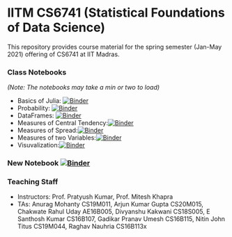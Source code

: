 # IITM CS6741 (Statistical Foundations of Data Science)



This repository provides course material for the spring semester (Jan-May 2021) offering of CS6741 at IIT Madras.

### Class Notebooks

*(Note: The notebooks may take a min or two to load)*

* Basics of Julia: [![Binder](https://mybinder.org/badge_logo.svg)](https://binder.plutojl.org/open?url=https%253A%252F%252Fgithub.com%252Fsashedher%252Fiitm-cs6741%252Fblob%252Fmaster%252Ftutorials%252F01_JuliaBasics.jl%253Fraw%253Dtrue)
* Probability:  [![Binder](https://mybinder.org/badge_logo.svg)](https://binder.plutojl.org/open?url=https%253A%252F%252Fgithub.com%252Fsashedher%252Fiitm-cs6741%252Fblob%252Fmaster%252Ftutorials%252F02_Probability.jl%253Fraw%253Dtrue)
* DataFrames: [![Binder](https://mybinder.org/badge_logo.svg)](https://binder.plutojl.org/open?url=https%253A%252F%252Fgithub.com%252Fsashedher%252Fiitm-cs6741%252Fblob%252Fmaster%252Ftutorials%252F03_DataFrames.jl%253Fraw%253Dtrue)
* Measures of Central Tendency:[![Binder](https://mybinder.org/badge_logo.svg)](https://binder.plutojl.org/open?url=https%253A%252F%252Fgithub.com%252Fsashedher%252Fiitm-cs6741%252Fblob%252Fmaster%252Ftutorials%252F04_MeasuresOfCentralTendency.jl%253Fraw%253Dtrue)
* Measures of Spread:[![Binder](https://mybinder.org/badge_logo.svg)](https://binder.plutojl.org/open?url=https%253A%252F%252Fgithub.com%252Fsashedher%252Fiitm-cs6741%252Fblob%252Fmaster%252Ftutorials%252F05_MeasuresOfSpread.jl%253Fraw%253Dtrue)
* Measures of two Variables:[![Binder](https://mybinder.org/badge_logo.svg)](https://binder.plutojl.org/open?url=https%253A%252F%252Fgithub.com%252Fsashedher%252Fiitm-cs6741%252Fblob%252Fmaster%252Ftutorials%252F06_Measures_of_two_variables.jl%253Fraw%253Dtrue)
* Visuvalization:[![Binder](https://mybinder.org/badge_logo.svg)](https://binder.plutojl.org/open?url=https%253A%252F%252Fgithub.com%252Fsashedher%252Fiitm-cs6741%252Fblob%252Fmaster%252Ftutorials%252F07_Visualisation.jl%253Fraw%253Dtrue) 

### New Notebook [![Binder](https://mybinder.org/badge_logo.svg)](https://mybinder.org/v2/gh/sashedher/iitm-cs6741/master?urlpath=pluto)

### Teaching Staff

* Instructors: Prof. Pratyush Kumar, Prof. Mitesh Khapra
* TAs: Anurag Mohanty CS19M011, Arjun Kumar Gupta CS20M015, Chakwate Rahul Uday AE16B005, Divyanshu Kakwani CS18S005, E Santhosh Kumar CS16B107, Gadikar Pranav Umesh CS16B115, Nitin John Titus CS19M044, Raghav Nauhria CS16B113x


